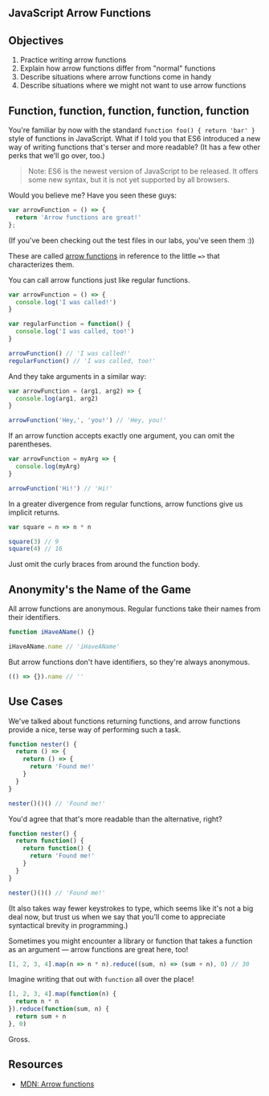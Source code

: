 JavaScript Arrow Functions
---

## Objectives

1. Practice writing arrow functions
2. Explain how arrow functions differ from "normal" functions
3. Describe situations where arrow functions come in handy
4. Describe situations where we might not want to use arrow functions

## Function, function, function, function, function

You're familiar by now with the standard `function foo() { return 'bar' }` style of functions in JavaScript. What if I told you that ES6 introduced a new way of writing functions that's terser and more readable? (It has a few other perks that we'll go over, too.)

>Note: ES6 is the newest version of JavaScript to be released. It offers some new syntax, but it is not yet supported by all browsers.

Would you believe me? Have you seen these guys:

``` javascript
var arrowFunction = () => {
  return 'Arrow functions are great!'
};
```

(If you've been checking out the test files in our labs, you've seen them :))

These are called [arrow functions](https://developer.mozilla.org/en-US/docs/Web/JavaScript/Reference/Functions/Arrow_functions) in reference to the little `=>` that characterizes them.

You can call arrow functions just like regular functions.

``` javascript
var arrowFunction = () => {
  console.log('I was called!')
}

var regularFunction = function() {
  console.log('I was called, too!')
}

arrowFunction() // 'I was called!'
regularFunction() // 'I was called, too!'
```

And they take arguments in a similar way:

``` javascript
var arrowFunction = (arg1, arg2) => {
  console.log(arg1, arg2)
}

arrowFunction('Hey,', 'you!') // 'Hey, you!'
```

If an arrow function accepts exactly one argument, you can omit the parentheses.

``` javascript
var arrowFunction = myArg => {
  console.log(myArg)
}

arrowFunction('Hi!') // 'Hi!'
```

In a greater divergence from regular functions, arrow functions give us implicit returns.

``` javascript
var square = n => n * n

square(3) // 9
square(4) // 16
```

Just omit the curly braces from around the function body.

## Anonymity's the Name of the Game

All arrow functions are anonymous. Regular functions take their names from their identifiers.

``` javascript
function iHaveAName() {}

iHaveAName.name // 'iHaveAName'
```

But arrow functions don't have identifiers, so they're always anonymous.

``` javascript
(() => {}).name // ''
```

## Use Cases

We've talked about functions returning functions, and arrow functions provide a nice, terse way of performing such a task.

``` javascript
function nester() {
  return () => {
    return () => {
      return 'Found me!'
    }
  }
}

nester()()() // 'Found me!'
```

You'd agree that that's more readable than the alternative, right?

``` javascript
function nester() {
  return function() {
    return function() {
      return 'Found me!'
    }
  }
}

nester()()() // 'Found me!'
```

(It also takes way fewer keystrokes to type, which seems like it's not a big deal now, but trust us when we say that you'll come to appreciate syntactical brevity in programming.)

Sometimes you might encounter a library or function that takes a function as an argument — arrow functions are great here, too!

``` javascript
[1, 2, 3, 4].map(n => n * n).reduce((sum, n) => (sum + n), 0) // 30
```

Imagine writing that out with `function` all over the place!

``` javascript
[1, 2, 3, 4].map(function(n) {
  return n * n
}).reduce(function(sum, n) {
  return sum + n
}, 0)
```

Gross.

## Resources

- [MDN: Arrow functions](https://developer.mozilla.org/en-US/docs/Web/JavaScript/Reference/Functions/Arrow_functions)

